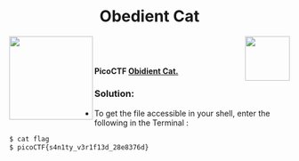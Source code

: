 <div align="center"> <h1> Obedient Cat</h1></div>
<img align = "right" src = "https://img.shields.io/badge/Points-5%20-blueviolet" width = 80>
<img align = "left" src = "https://img.shields.io/badge/Catagory-Genral%20Skills-yellow" width = 150>
<br><br> <h4>
PicoCTF <b><a href= "https://play.picoctf.org/practice/challenge/147?page=1"> Obidient Cat. </a></b></h4>

### Solution: 

- To get the file accessible in your shell, enter the following in the Terminal :
```sh
$ cat flag
$ picoCTF{s4n1ty_v3r1f13d_28e8376d}
```
